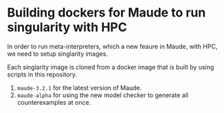 # Building dockers for Maude to run singularity with HPC

In order to run meta-interpreters, which a new feaure in Maude, with HPC,
we need to setup singlarity images.

Each singlarity image is cloned from a docker image that is built by using scripts in this repository.

1. `maude-3.2.1` for the latest version of Maude.
2. `maude-alpha` for using the new model checker to generate all counterexamples at once.
